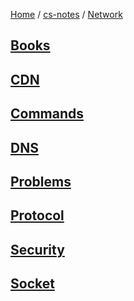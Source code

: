 [Home](https://mengxianbin.github.io) /
[cs-notes](https://mengxianbin.github.io/cs-notes/site) /
[Network](https://mengxianbin.github.io/cs-notes/site/Network)

## [Books](https://mengxianbin.github.io/cs-notes/site/Network/Books/)

## [CDN](https://mengxianbin.github.io/cs-notes/site/Network/CDN/)

## [Commands](https://mengxianbin.github.io/cs-notes/site/Network/Commands/)

## [DNS](https://mengxianbin.github.io/cs-notes/site/Network/DNS/)

## [Problems](https://mengxianbin.github.io/cs-notes/site/Network/Problems/)

## [Protocol](https://mengxianbin.github.io/cs-notes/site/Network/Protocol/)

## [Security](https://mengxianbin.github.io/cs-notes/site/Network/Security/)

## [Socket](https://mengxianbin.github.io/cs-notes/site/Network/Socket/)

